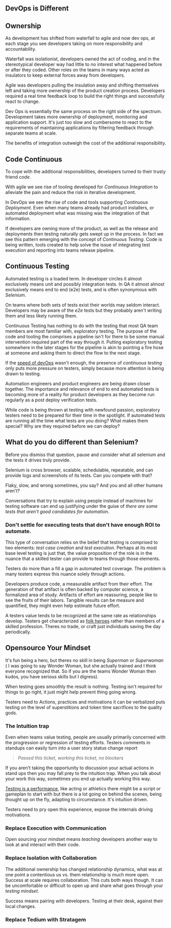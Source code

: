## DevOps is Different

## Ownership
As development has shifted from waterfall to agile and now dev ops, at each stage you see developers taking on more responsibility and accountability. 

Waterfall was isolationist, developers owned the act of coding, and in the stereotypical developer way had little to no interest what happened before or after they coded. Other roles on the teams in many ways acted as insulators to keep external forces away from developers. 

Agile was developers pulling the insulation away and shifting themselves left and taking more ownership of the product creation process. Developers required a real time feedback loop to build the right things and successfully react to change. 

Dev Ops is essentially the same process on the right side of the spectrum. Development takes more ownership of deployment, monitoring and application support. It's just too slow and cumbersome to react to the requirements of maintaining applications by filtering feedback through separate teams at scale.  

The benefits of integration outweigh the cost of the additional responsibility. 

## Code Continuous
To cope with the additional responsibilities, developers turned to their trusty friend *code*. 

With agile we see rise of tooling developed for *Continuous Integration* to alleviate the pain and reduce the risk in iterative development. 

In DevOps we see the rise of code and tools supporting *Continuous Deployment*. Even when many teams already had product installers, or automated deployment what was missing was the integration of that information.  

If developers are owning more of the product, as well as the release and deployments then testing naturally gets swept up in the process. In fact we see this pattern emerging with the concept of *Continuous Testing*. Code is being written, tools created to help solve the issue of integrating test execution and reporting into teams release pipeline. 

## Continuous Testing

Automated testing is a loaded term. In developer circles it almost exclusively means unit and possibly integration tests. In QA it almost almost exclusively means end to end (e2e) tests, and is often synonymous with *Selenium*. 

On teams where both sets of tests exist their worlds may seldom interact. Developers may be aware of the *e2e* tests but they probably aren't writing them and less likely running them. 


Continuous Testing has nothing to do with the testing that most QA team members are most familiar with, exploratory testing. The purpose of the code and tooling the comprises a pipeline isn't for there to be some manual intervention required part of the way through it. Putting exploratory testing somewhere in the later stages for the pipeline is akin to pointing a fire hose at someone and asking them to direct the flow to the next stage. 

If the [speed of devOps]() wasn't enough, the presence of *continuous testing* only puts more pressure on testers, simply because more attention is being drawn to testing.  

Automation engineers and product engineers are being drawn closer together. The importance and relevance of end to end automated tests is becoming more of a reality for product developers as they become run regularly as a post deploy verification tests.

While code is being thrown at testing with newfound passion, exploratory testers need to be prepared for their time in the spotlight. If automated tests are running all the time what tests are you doing? What makes them special? Why are they required before we can deploy? 

## What do you do different than Selenium?

Before you dismiss that question, pause and consider what all selenium and the tests it drives truly provide. 

Selenium is cross browser, scalable, schedulable, repeatable, and can provide logs and screenshots of its tests. Can you compete with that? 

Flaky, slow, and wrong sometimes, you say? And you and all other humans aren't?

Conversations that try to explain using people instead of machines for testing software can end up justifying under the guise of *there are some tests that aren't good candidates for automation*. 

### Don't settle for executing tests that don't have enough ROI to automate.

This type of conversation relies on the belief that testing is comprised to two elements: *test case creation* and *test execution*. Perhaps at its most base level testing is just that, the value proposition of the role is in the nuance that a skilled tester can provide to teams through those elements. 

Testers do more than a fill a gap in automated test coverage. The problem is many testers express this nuance solely through actions. 

Developers produce code, a measurable artifact from their effort. The generation of that artifact is often backed by computer science, a formalized area of study. Artifacts of effort are reassuring, people like to see the fruits of their labors. Tangible results can be measure and quantified, they might even help estimate future effort.

A testers value tends to be recognized at the same rate as relationships develop. Testers get characterized as [folk heroes](https://en.wikipedia.org/wiki/Folk_hero) rather than members of a skilled profession. Theres no trade, or craft just individuals saving the day periodically.  

## Opensource Your Mindset

It's fun being a hero, but theres no skill in being *Superman* or *Superwoman* ( I was going to say Wonder Woman, but she actually trained and I think everyone recognized that. So if you are the teams Wonder Woman then kudos, you have serious skills but I digress). 

When testing goes smoothly the result is nothing. Testing isn't required for things to go right, it just might help prevent thing going wrong. 

Testers need to Actions, practices and motivations it can be verbalized puts testing on the level of superstitions and token time sacrifices to the quality gods. 

### The Intuition trap

Even when teams value testing, people are usually primarily concerned with the progression or regression of testing efforts. Testers comments in standups can easily turn into a user story status change report

>*Passed this ticket, working this ticket, no blockers*

If you aren't taking the opportunity to discussion your actual actions in stand ups then you may fall prey to the intuition trap. When you talk about your work this way, sometimes you end up actually working this way. 

[Testing is a performance](http://www.satisfice.com/blog/archives/1346), like acting or athletics there might be a script or gameplan to start with but there is a lot going on behind the scenes, being thought up on the fly, adapting to circumstance. It's intuition driven. 

Testers need to pry open this experience, expose the internals driving motivations.

### Replace Execution with Communication

Open sourcing your mindset means *teaching* developers another way to look at and interact with their code. 


### Replace Isolation with Collaboration

The additional ownership has changed relationship dynamics, what was at one point a contentious us vs. them relationship is much more open. Success at scale requires collaboration. This cuts both ways though. It can be uncomfortable or difficult to open up and share what goes through your *testing mindset*. 

Success means pairing with developers. Testing at their desk, against their local changes. 


### Replace Tedium with Stratagem 

